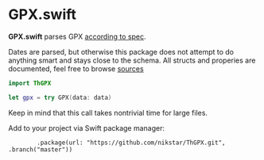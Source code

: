 # GPX.swift

**GPX.swift** parses GPX [according to spec](https://www.topografix.com/gpx.asp). 

Dates are parsed, but otherwise this package does not attempt to do anything smart and stays close to the schema. All structs and properies are documented, feel free to browse [sources](Sources/GPX)

```swift
import ThGPX

let gpx = try GPX(data: data)
```

Keep in mind that this call takes nontrivial time for large files.

Add to your project via Swift package manager:

```
        .package(url: "https://github.com/nikstar/ThGPX.git", .branch("master"))
```
